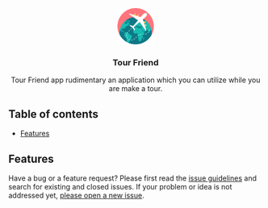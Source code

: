<p align="center">
  <a href="https://github.com/lifeoflikhon/expense-manager">
    <img src="./travel.png" alt="logo" width="72" height="72">
  </a>
</p>
<h3 align="center">Tour Friend</h3>
<p align="center">
  Tour Friend app rudimentary an application which you can utilize while you are make a tour.
  </p>

## Table of contents

- [Features](#Features)


## Features

Have a bug or a feature request? Please first read the [issue guidelines](https://github.com/lifeoflikhon/expense-manager/blob/master/.github/CONTRIBUTING.md) and search for existing and closed issues. If your problem or idea is not addressed yet, [please open a new issue](https://github.com/lifeoflikhon/my-portfolio-site/issues/new).

